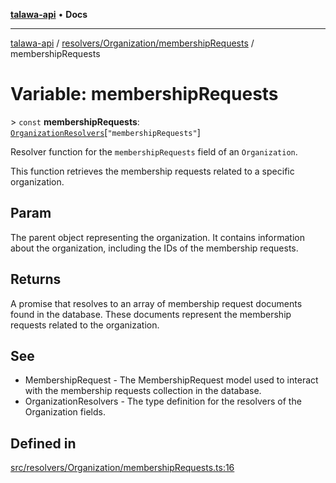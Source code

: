 [**talawa-api**](../../../../README.md) • **Docs**

***

[talawa-api](../../../../modules.md) / [resolvers/Organization/membershipRequests](../README.md) / membershipRequests

# Variable: membershipRequests

\> `const` **membershipRequests**: [`OrganizationResolvers`](../../../../types/generatedGraphQLTypes/type-aliases/OrganizationResolvers.md)\[`"membershipRequests"`\]

Resolver function for the `membershipRequests` field of an `Organization`.

This function retrieves the membership requests related to a specific organization.

## Param

The parent object representing the organization. It contains information about the organization, including the IDs of the membership requests.

## Returns

A promise that resolves to an array of membership request documents found in the database. These documents represent the membership requests related to the organization.

## See

 - MembershipRequest - The MembershipRequest model used to interact with the membership requests collection in the database.
 - OrganizationResolvers - The type definition for the resolvers of the Organization fields.

## Defined in

[src/resolvers/Organization/membershipRequests.ts:16](https://github.com/PalisadoesFoundation/talawa-api/blob/790ab2939a7c80eb0ff31afd318f8889a001f225/src/resolvers/Organization/membershipRequests.ts#L16)
